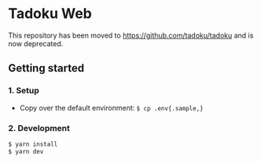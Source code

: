 # Tadoku Web

This repository has been moved to https://github.com/tadoku/tadoku and is now deprecated.

## Getting started

### 1. Setup
- Copy over the default environment: `$ cp .env{.sample,}`

### 2. Development

```sh
$ yarn install
$ yarn dev
```
